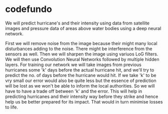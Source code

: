 # codefundo
We will predict hurricane's and their intensity using data from satellite images and pressure data of areas above water bodies using a deep neural network.

First we will remove noise from the image because their might many local disturbances adding to the noise. There might be interference from the sensors as well. Then we will sharpen the image using variuos LoG filters. We will then use Convolution Neural Networks followed by multiple hidden layers. 
For training our network we will take images from previous hurricanes some 'k' days before the actual hurricane hit, and we'll try to predict the no. of days before the hurricane would  hit. 
If we take 'k' to be vry small our error would also be quite less but the essence of prediction will be lost as we won't be able to inform the local authorities. So we will have to have a trade off between 'k' and the error.
This will help in predicting hurricanes and their intensity way before they strike and hence help us be better prepared for its impact.
That would in turn minimise losses to life.
